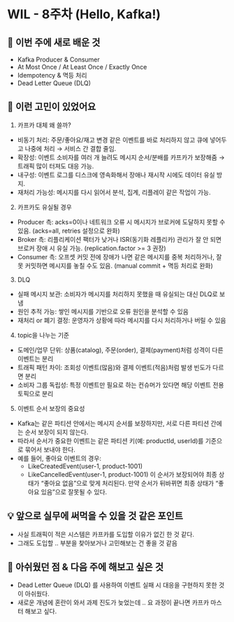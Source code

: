 # WIL - 8주차 (Hello, Kafka!)

## 🧠 이번 주에 새로 배운 것
- Kafka Producer & Consumer
- At Most Once / At Least Once / Exactly Once
- Idempotency & 멱등 처리
- Dead Letter Queue (DLQ)

## 💭 이런 고민이 있었어요
1. 카프카 대체 왜 쓸까?
- 비동기 처리: 주문/좋아요/재고 변경 같은 이벤트를 바로 처리하지 않고 큐에 넣어두고 나중에 처리 → 서비스 간 결합 줄임.
- 확장성: 이벤트 소비자를 여러 개 늘려도 메시지 순서/분배를 카프카가 보장해줌 → 트래픽 많이 터져도 대응 가능.
- 내구성: 이벤트 로그를 디스크에 영속화해서 장애나 재시작 시에도 데이터 유실 방지.
- 재처리 가능성: 메시지를 다시 읽어서 분석, 집계, 리플레이 같은 작업이 가능.
2. 카프카도 유실될 경우
- Producer 측: acks=0이나 네트워크 오류 시 메시지가 브로커에 도달하지 못할 수 있음. (acks=all, retries 설정으로 완화)
- Broker 측: 리플리케이션 팩터가 낮거나 ISR(동기화 레플리카) 관리가 잘 안 되면 브로커 장애 시 유실 가능. (replication.factor >= 3 권장)
- Consumer 측: 오프셋 커밋 전에 장애가 나면 같은 메시지를 중복 처리하거나, 잘못 커밋하면 메시지를 놓칠 수도 있음. (manual commit + 멱등 처리로 완화)
3. DLQ
- 실패 메시지 보관: 소비자가 메시지를 처리하지 못했을 때 유실되는 대신 DLQ로 보냄
- 원인 추적 가능: 쌓인 메시지를 기반으로 오류 원인을 분석할 수 있음
- 재처리 or 폐기 결정: 운영자가 상황에 따라 메시지를 다시 처리하거나 버릴 수 있음
4. topic을 나누는 기준
- 도메인/업무 단위: 상품(catalog), 주문(order), 결제(payment)처럼 성격이 다른 이벤트는 분리
- 트래픽 패턴 차이: 조회성 이벤트(많음)와 결제 이벤트(적음)처럼 발생 빈도가 다르면 분리
- 소비자 그룹 독립성: 특정 이벤트만 필요로 하는 컨슈머가 있다면 해당 이벤트 전용 토픽으로 분리
5. 이벤트 순서 보장의 중요성
- Kafka는 같은 파티션 안에서는 메시지 순서를 보장하지만, 서로 다른 파티션 간에는 순서 보장이 되지 않는다.
- 따라서 순서가 중요한 이벤트는 같은 파티션 키(예: productId, userId)를 기준으로 묶어서 보내야 한다.
- 예를 들어, 좋아요 이벤트의 경우:
  - LikeCreatedEvent(user-1, product-1001)
  - LikeCancelledEvent(user-1, product-1001)
이 순서가 보장되어야 최종 상태가 “좋아요 없음”으로 맞게 처리된다.
만약 순서가 뒤바뀌면 최종 상태가 “좋아요 있음”으로 잘못될 수 있다.

## 💡 앞으로 실무에 써먹을 수 있을 것 같은 포인트
- 사실 트래픽이 적은 시스템은 카프카를 도입할 이유가 없긴 한 것 같다.
- 그래도 도입할 .. 부분을 찾아보거나 고민해보는 건 좋을 것 같음

## 🤔 아쉬웠던 점 & 다음 주에 해보고 싶은 것
- Dead Letter Queue (DLQ) 를 사용하여 이벤트 실패 시 대응을 구현하지 못한 것이 아쉬웠다.
- 새로운 개념에 혼란이 와서 과제 진도가 늦었는데 .. 요 과정이 끝나면 카프카 마스터 해보고 싶다.
